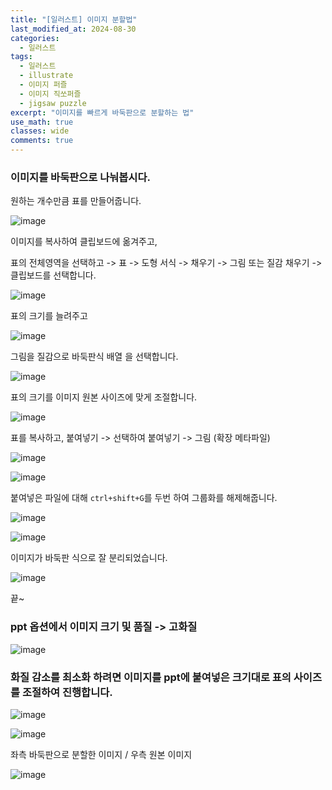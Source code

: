 ```yaml
---
title: "[일러스트] 이미지 분할법"
last_modified_at: 2024-08-30
categories:
  - 일러스트
tags:
  - 일러스트
  - illustrate
  - 이미지 퍼즐
  - 이미지 직쏘퍼즐
  - jigsaw puzzle
excerpt: "이미지를 빠르게 바둑판으로 분할하는 법"
use_math: true
classes: wide
comments: true
---
```


### 이미지를 바둑판으로 나눠봅시다.

원하는 개수만큼 표를 만들어줍니다.

![image](https://github.com/user-attachments/assets/e51a5c5d-5129-4853-b09e-47282f2950a5)

이미지를 복사하여 클립보드에 옮겨주고,

표의 전체영역을 선택하고 -> 표 -> 도형 서식 -> 채우기 -> 그림 또는 질감 채우기 -> 클립보드를 선택합니다.

![image](https://github.com/user-attachments/assets/3268ce0b-e2e7-4b3d-8bcc-d409170d89e4)

표의 크기를 늘려주고 

![image](https://github.com/user-attachments/assets/41b6ac18-1d60-4f0c-97ac-76623b2c15ad)

그림을 질감으로 바둑판식 배열 을 선택합니다.

![image](https://github.com/user-attachments/assets/2a01ef2f-9e71-41d6-956c-b071d6f8e376)

표의 크기를 이미지 원본 사이즈에 맞게 조절합니다.

![image](https://github.com/user-attachments/assets/433eea4e-d84a-4903-b8a6-aa50f39a7329)

표를 복사하고, 붙여넣기 -> 선택하여 붙여넣기 -> 그림 (확장 메타파일)

![image](https://github.com/user-attachments/assets/32cb4cae-ba20-4b51-99e7-81dabed14dbe)

![image](https://github.com/user-attachments/assets/2940d492-9040-492a-af7c-ac4d91fc3f8a)

붙여넣은 파일에 대해 `ctrl+shift+G`를 두번 하여 그룹화를 해제해줍니다.

![image](https://github.com/user-attachments/assets/f08169b6-c0ba-4689-8547-6b026f2707c2)

![image](https://github.com/user-attachments/assets/1645565a-e617-4934-81e4-cb3017954aae)

이미지가 바둑판 식으로 잘 분리되었습니다.

![image](https://github.com/user-attachments/assets/573af53d-f8d0-4994-92cc-0f02e9b5e29a)

끝~

### ppt 옵션에서 이미지 크기 및 품질 -> 고화질

![image](https://github.com/user-attachments/assets/716724b4-e9e0-440c-a852-235f6c476e9d)

### 화질 감소를 최소화 하려면 이미지를 ppt에 붙여넣은 크기대로 표의 사이즈를 조절하여 진행합니다.

![image](https://github.com/user-attachments/assets/89ad6e4d-b79a-408b-96e2-c5efcb9c90fc)

![image](https://github.com/user-attachments/assets/f75a4bc2-ccca-4422-bd3a-61ab5b77e8a0)

좌측 바둑판으로 분할한 이미지 / 우측 원본 이미지

![image](https://github.com/user-attachments/assets/316e155e-835c-4fd8-a28a-bbcc59226f30)

